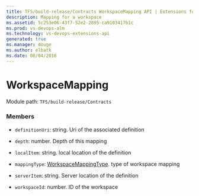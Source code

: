 ```yaml
---
title: TFS/build-release/Contracts WorkspaceMapping API | Extensions for Visual Studio Team Services
description: Mapping for a workspace
ms.assetid: 5c253e06-43f7-52e2-2895-ca9103417b1c
ms.prod: vs-devops-alm
ms.technology: vs-devops-extensions-api
generated: true
ms.manager: douge
ms.author: elbatk
ms.date: 08/04/2016
---
```


# WorkspaceMapping

Module path: `TFS/build-release/Contracts`


### Members

* `definitionUri`: string. Uri of the associated definition

* `depth`: number. Depth of this mapping

* `localItem`: string. local location of the definition

* `mappingType`: [WorkspaceMappingType](./WorkspaceMappingType.md). type of workspace mapping

* `serverItem`: string. Server location of the definition

* `workspaceId`: number. ID of the workspace

